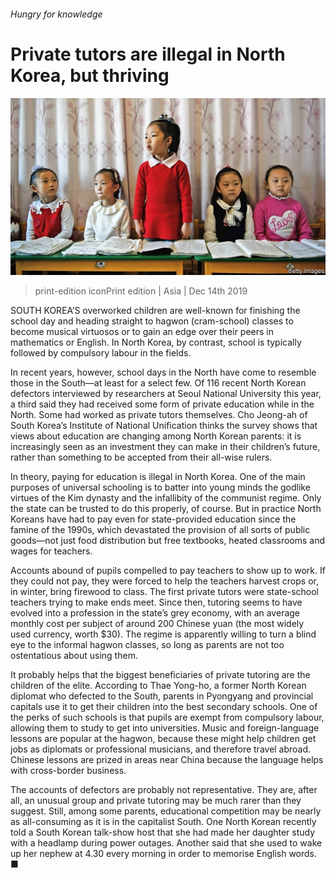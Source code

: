 ###### Hungry for knowledge

# Private tutors are illegal in North Korea, but thriving 

![image](images/20191214_ASP004_0.jpg) 

> print-edition iconPrint edition | Asia | Dec 14th 2019 

SOUTH KOREA’S overworked children are well-known for finishing the school day and heading straight to hagwon (cram-school) classes to become musical virtuosos or to gain an edge over their peers in mathematics or English. In North Korea, by contrast, school is typically followed by compulsory labour in the fields. 

In recent years, however, school days in the North have come to resemble those in the South—at least for a select few. Of 116 recent North Korean defectors interviewed by researchers at Seoul National University this year, a third said they had received some form of private education while in the North. Some had worked as private tutors themselves. Cho Jeong-ah of South Korea’s Institute of National Unification thinks the survey shows that views about education are changing among North Korean parents: it is increasingly seen as an investment they can make in their children’s future, rather than something to be accepted from their all-wise rulers. 

In theory, paying for education is illegal in North Korea. One of the main purposes of universal schooling is to batter into young minds the godlike virtues of the Kim dynasty and the infallibity of the communist regime. Only the state can be trusted to do this properly, of course. But in practice North Koreans have had to pay even for state-provided education since the famine of the 1990s, which devastated the provision of all sorts of public goods—not just food distribution but free textbooks, heated classrooms and wages for teachers. 

Accounts abound of pupils compelled to pay teachers to show up to work. If they could not pay, they were forced to help the teachers harvest crops or, in winter, bring firewood to class. The first private tutors were state-school teachers trying to make ends meet. Since then, tutoring seems to have evolved into a profession in the state’s grey economy, with an average monthly cost per subject of around 200 Chinese yuan (the most widely used currency, worth $30). The regime is apparently willing to turn a blind eye to the informal hagwon classes, so long as parents are not too ostentatious about using them. 

It probably helps that the biggest beneficiaries of private tutoring are the children of the elite. According to Thae Yong-ho, a former North Korean diplomat who defected to the South, parents in Pyongyang and provincial capitals use it to get their children into the best secondary schools. One of the perks of such schools is that pupils are exempt from compulsory labour, allowing them to study to get into universities. Music and foreign-language lessons are popular at the hagwon, because these might help children get jobs as diplomats or professional musicians, and therefore travel abroad. Chinese lessons are prized in areas near China because the language helps with cross-border business. 

The accounts of defectors are probably not representative. They are, after all, an unusual group and private tutoring may be much rarer than they suggest. Still, among some parents, educational competition may be nearly as all-consuming as it is in the capitalist South. One North Korean recently told a South Korean talk-show host that she had made her daughter study with a headlamp during power outages. Another said that she used to wake up her nephew at 4.30 every morning in order to memorise English words. ■ 

